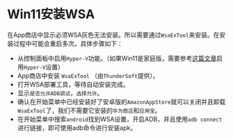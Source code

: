Win11安装WSA
===========

在App商店中显示必须WSA灰色无法安装。所以需要通过`WsaExTool`来安装。在安装过程中可能会重启多次。具体步骤如下：

- 从控制面板中启用`Hyper-V`功能。（如果Win11是家庭版，需要参考[这篇文章](Win10_11家庭版开启hyper_v.md)启用`Hyper-V`设置）
- App商店中安装 `WsaExTool` （由`ThunderSoft`提供）。
- 打开WSA部署工具，等待自动安装完成。
- 显示`是否允许ADB调试`，`选择允许`。
- 确认在开始菜单中已经安装好了安卓版的`AmazonAppStore`就可以关闭并且卸载`WsaExTool`了，我们不需要它安装的`华为商店`和`应用宝`。
- 在开始菜单中搜索`android`找到WSA设置，开启ADB，并且使用`adb connect`进行链接，即可使用adb命令进行安装apk。
